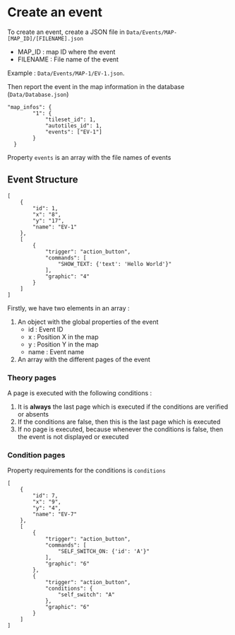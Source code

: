 # Create an event

To create an event, create a JSON file in `Data/Events/MAP-[MAP_ID]/[FILENAME].json`

- MAP_ID : map ID where the event
- FILENAME : File name of the event

Example : `Data/Events/MAP-1/EV-1.json`.

Then report the event in the map information in the database (`Data/Database.json`)

    "map_infos": {
            "1": {
                "tileset_id": 1,
                "autotiles_id": 1,
                "events": ["EV-1"]
            }
      }

Property `events` is an array with the file names of events

## Event Structure ##

    [
        {
            "id": 1,
            "x": "8",
            "y": "17",
            "name": "EV-1"
        },
        [
            {
                "trigger": "action_button",
                "commands": [
                    "SHOW_TEXT: {'text': 'Hello World'}"
                ],
                "graphic": "4"
            }
        ]
    ]

Firstly, we have two elements in an array :

1. An object with the global properties of the event
    - id : Event ID
    - x : Position X in the map
    - y : Position Y in the map
    - name : Event name
2. An array with the different pages of the event

### Theory pages

A page is executed with the following conditions :

1. It is **always** the last page which is executed if the conditions are verified or absents
2. If the conditions are false, then this is the last page which is executed
3. If no page is executed, because whenever the conditions is false, then the event is not displayed or executed

### Condition pages

Property requirements for the conditions is `conditions`

    [
        {
            "id": 7,
            "x": "9",
            "y": "4",
            "name": "EV-7"
        },
        [
            {
                "trigger": "action_button",
                "commands": [
                    "SELF_SWITCH_ON: {'id': 'A'}"
                ],
                "graphic": "6"
            },
            {
                "trigger": "action_button",
                "conditions": {
                    "self_switch": "A"
                },
                "graphic": "6"
            }
        ]
    ]


